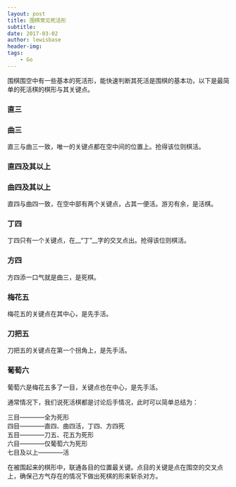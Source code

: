 ```yaml
---
layout: post
title: 围棋常见死活形
subtitle:
date: 2017-03-02
author: lewisbase
header-img:
tags: 
    - Go
---
```


围棋围空中有一些基本的死活形，能快速判断其死活是围棋的基本功，以下是最简单的死活棋的棋形与其关键点。

### 直三
### 曲三

直三与曲三一致，唯一的关键点都在空中间的位置上。抢得该位则棋活。

### 直四及其以上
### 曲四及其以上

直四与曲四一致，在空中部有两个关键点，占其一便活。游刃有余，是活棋。

### 丁四

丁四只有一个关键点，在__“丁”__字的交叉点出。抢得该位则棋活。

### 方四

方四添一口气就是曲三，是死棋。

### 梅花五

梅花五的关键点在其中心，是先手活。

### 刀把五

刀把五的关键点在第一个拐角上，是先手活。

### 葡萄六

葡萄六是梅花五多了一目，关键点也在中心，是先手活。

通常情况下，我们说死活棋都是讨论后手情况，此时可以简单总结为：

三目————全为死形  
四目————直四、曲四活，丁四、方四死  
五目————刀五、花五为死形  
六目————仅葡萄六为死形  
七目及以上————活  

在被围起来的棋形中，联通各目的位置最关键。点目的关键是点在围空的交叉点上，确保己方气存在的情况下做出死棋的形来斩杀对方。